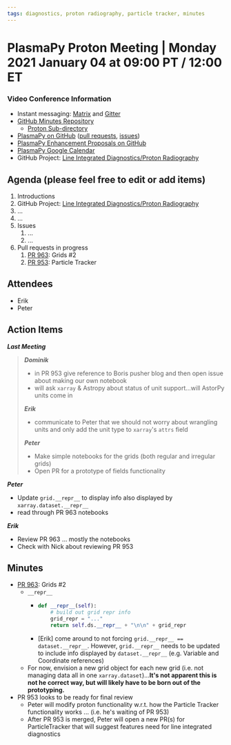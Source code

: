 ```yaml
---
tags: diagnostics, proton radiography, particle tracker, minutes
---
```


# PlasmaPy Proton Meeting | Monday 2021 January 04 at 09:00 PT / 12:00 ET

### Video Conference Information
* Instant messaging: [Matrix](https://element.im/app/#/room/#plasmapy:openastronomy.org) and [Gitter](https://gitter.im/PlasmaPy/Lobby)
* [GitHub Minutes Repository](https://github.com/PlasmaPy/plasmapy-project/tree/master/minutes)
    * [Proton Sub-directory](https://github.com/PlasmaPy/plasmapy-project/tree/master/minutes/proton_radiography)
* [PlasmaPy on GitHub](https://github.com/PlasmaPy/plasmapy) ([pull requests](https://github.com/PlasmaPy/plasmapy/pulls), [issues](https://github.com/PlasmaPy/plasmapy/issues))
* [PlasmaPy Enhancement Proposals on GitHub](https://github.com/PlasmaPy/PlasmaPy-PLEPs)
* [PlasmaPy Google Calendar](https://calendar.google.com/calendar?cid=bzVsb3ZkcW0zaWxsam00ZTlrMDd2cmw5bWdAZ3JvdXAuY2FsZW5kYXIuZ29vZ2xlLmNvbQ)
* GitHub Project: [Line Integrated Diagnostics/Proton Radiography](https://github.com/PlasmaPy/PlasmaPy/projects/21)

## Agenda (please feel free to edit or add items)

1. Introductions
2. GitHub Project: [Line Integrated Diagnostics/Proton Radiography](https://github.com/PlasmaPy/PlasmaPy/projects/21)
3. ...
4. ...
5. Issues
    1. ...
    2. ...
6. Pull requests in progress 
    1. [PR 963](https://github.com/PlasmaPy/PlasmaPy/pull/963): Grids #2
    2. [PR 953](https://github.com/PlasmaPy/PlasmaPy/pull/953): Particle Tracker

## Attendees

* Erik
* Peter

## Action Items

***Last Meeting***
> ***Dominik***
> * in PR 953 give reference to Boris pusher blog and then open issue about making our own notebook
> * will ask `xarray` & Astropy about status of unit support...will AstorPy units come in
> 
> ***Erik***
> * communicate to Peter that we should not worry about wrangling units and only add the unit type to `xarray`'s `attrs` field
> 
> ***Peter***
> * Make simple notebooks for the grids (both regular and irregular grids)
> * Open PR for a prototype of fields functionality

***Peter***
* Update `grid.__repr__` to display info also displayed by `xarray.dataset.__repr__`
* read through PR 963 notebooks

***Erik***
* Review PR 963 ... mostly the notebooks
* Check with Nick about reviewing PR 953

## Minutes

* [PR 963](https://github.com/PlasmaPy/PlasmaPy/pull/963): Grids #2
    * `__repr__`
        * ```python
          def __repr__(self):
              # build out grid repr info
              grid_repr = "..."
              return self.ds.__repr__ + "\n\n" + grid_repr
          ```
        * [Erik] come around to not forcing `grid.__repr__ == dataset.__repr__`.  However, `grid.__repr__` needs to be updated to include info displayed by `dataset.__repr__` (e.g. Variable and Coordinate references)
    * For now, envision a new grid object for each new grid (i.e. not managing data all in one `xarray.dataset`)...**It's not apparent this is not he correct way, but will likely have to be born out of the prototyping.**
* PR 953 looks to be ready for final review
    * Peter will modify proton functionality w.r.t. how the Particle Tracker functionality works ... (i.e. he's waiting of PR 953)
    * After PR 953 is merged, Peter will open a new PR(s) for ParticleTracker that will suggest features need for line integrated diagnostics

